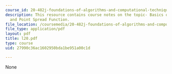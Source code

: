```yaml
---
course_id: 20-482j-foundations-of-algorithms-and-computational-techniques-in-systems-biology-spring-2006
description: This resource contains course notes on the topic- Basics of Light Microscopy
  and Point Spread Function.
file_location: /coursemedia/20-482j-foundations-of-algorithms-and-computational-techniques-in-systems-biology-spring-2006/27990c36ac1602950bda1be951a00c1d_l20.pdf
file_type: application/pdf
layout: pdf
title: l20.pdf
type: course
uid: 27990c36ac1602950bda1be951a00c1d

---
```

None